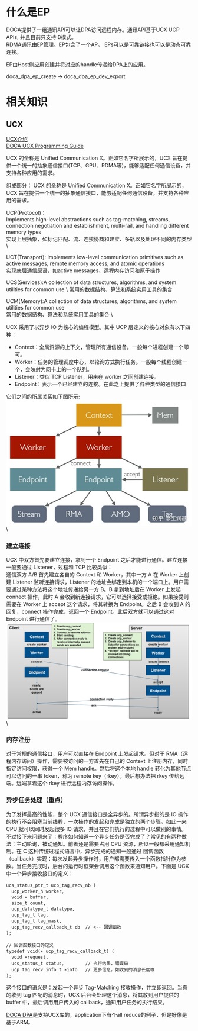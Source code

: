 # 什么是EP
DOCA提供了一组通讯API可以让DPA访问远程内存。通讯API基于UCX UCP APIs, 并且目前只支持IB模式。\
RDMA通讯由EP管理。EP包含了一个AP。 EPs可以是可靠链接也可以是动态可靠连接。

EP由Host侧应用创建并将对应的handle传递给DPA上的应用。

doca_dpa_ep_create -> doca_dpa_ep_dev_export


# 相关知识
## UCX
[UCX介绍](https://blog.csdn.net/bandaoyu/article/details/125207112) \
[DOCA UCX Programming Guide](https://docs.nvidia.com/doca/sdk/ucx-programming-guide/index.html)

UCX 的全称是 Unified Communication X。正如它名字所展示的，UCX 旨在提供一个统一的抽象通信接口(TCP、GPU、RDMA等)，能够适配任何通信设备，并支持各种应用的需求。

组成部分：
UCX 的全称是 Unified Communication X。正如它名字所展示的，UCX 旨在提供一个统一的抽象通信接口，能够适配任何通信设备，并支持各种应用的需求。

UCP(Protocol)：	
Implements high-level abstractions such as tag-matching, streams, connection negotiation and establishment, multi-rail, and handling different memory types\
实现上层抽象，如标记匹配、流、连接协商和建立、多轨以及处理不同的内存类型\

UCT(Transport):	
Implements low-level communication primitives such as active messages, remote memory access, and atomic operations \
实现底层通信原语，如active messages、远程内存访问和原子操作

UCS(Services):A collection of data structures, algorithms, and system utilities for common use \ 
常用的数据结构、算法和系统实用工具的集合

UCM(Memory):A collection of data structures, algorithms, and system utilities for common use \
常用的数据结构、算法和系统实用工具的集合 \

UCX 采用了以异步 IO 为核心的编程模型。其中 UCP 层定义的核心对象有以下四种：

* Context：全局资源的上下文，管理所有通信设备。一般每个进程创建一个即可。
* Worker：任务的管理调度中心，以轮询方式执行任务。一般每个线程创建一个，会映射为网卡上的一个队列。
* Listener：类似 TCP Listener，用来在 worker 之间创建连接。
* Endpoint：表示一个已经建立的连接。在此之上提供了各种类型的通信接口

它们之间的所属关系如下图所示:\
<img src="pics/UCX编程模型.jpg" align = "center" width="600" /> \

### 建立连接
UCX 中双方首先要建立连接，拿到一个 Endpoint 之后才能进行通信。建立连接一般要通过 Listener，过程和 TCP 比较类似：\
通信双方 A/B 首先建立各自的 Context 和 Worker，其中一方 A 在 Worker 上创建 Listener 监听连接请求，Listener 的地址会绑定到本机的一个端口上。用户需要通过某种方法将这个地址传递给另一方 B。B 拿到地址后在 Worker 上发起 connect 操作，此时 A 会收到新连接请求，它可以选择接受或拒绝。如果接受则需要在 Worker 上 accept 这个请求，将其转换为 Endpoint。之后 B 会收到 A 的回复，connect 操作完成，返回一个 Endpoint。此后双方就可以通过这对 Endpoint 进行通信了。
<img src="pics/UCP_connect_model.png" align = "center" width="600" /> \

### 内存注册
对于常规的通信接口，用户可以直接在 Endpoint 上发起请求。但对于 RMA（远程内存访问）操作，需要被访问的一方首先在自己的 Context 上注册内存，同时指定访问权限，获得一个 Mem handle。然后将这个本地 handle 转化为其他节点可以访问的一串 token，称为 remote key（rkey）。最后想办法把 rkey 传给远端。远端拿着这个 rkey 进行远程内存访问操作。

### 异步任务处理（重点）
为了发挥最高的性能，整个 UCX 通信接口是全异步的。所谓异步指的是 IO 操作的执行不会阻塞当前线程，一次操作的发起和完成是独立的两个步骤。如此一来 CPU 就可以同时发起很多 IO 请求，并且在它们执行的过程中可以做别的事情。\
不过接下来问题来了：程序如何知道一个异步任务是否完成了？常见的有两种做法：主动轮询，被动通知。前者还是需要占用 CPU 资源，所以一般都采用通知机制。在 C 这种传统过程式语言中，异步完成的通知一般通过 回调函数（callback）实现：每次发起异步操作时，用户都需要传入一个函数指针作为参数。当任务完成时，后台的运行时框架会调用这个函数来通知用户。下面是 UCX 中一个异步接收接口的定义：
```
ucs_status_ptr_t ucp_tag_recv_nb (
  ucp_worker_h worker,
  void ∗ buffer,
  size_t count,
  ucp_datatype_t datatype,
  ucp_tag_t tag,
  ucp_tag_t tag_mask,
  ucp_tag_recv_callback_t cb  // <-- 回调函数
);
 
// 回调函数接口的定义
typedef void(∗ ucp_tag_recv_callback_t) (
  void ∗request, 
  ucs_status_t status,        // 执行结果，错误码
  ucp_tag_recv_info_t ∗info   // 更多信息，如收到的消息长度等
);
```
这个接口的语义是：发起一个异步 Tag-Matching 接收操作，并立即返回。当真的收到 tag 匹配的消息时，UCX 后台会处理这个消息，将其放到用户提供的 buffer 中，最后调用用户传入的 callback，通知用户任务的执行结果。

[DOCA DPA](https://docs.nvidia.com/doca/sdk/ucx-programming-guide/index.html)是支持UCX库的，application下有个all reduce的例子，但是好像是基于ARM。